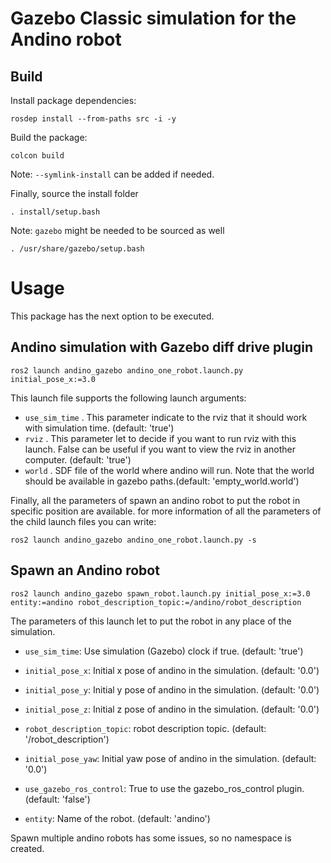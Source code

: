 
# Gazebo Classic simulation for the Andino robot 

## Build

Install package dependencies:

```
rosdep install --from-paths src -i -y
```

Build the package:

```
colcon build
```

Note: `--symlink-install` can be added if needed.

Finally, source the install folder
```
. install/setup.bash
```

Note: `gazebo` might be needed to be sourced as well

```
. /usr/share/gazebo/setup.bash
```

# Usage 

This package has the next option to be executed.

## Andino simulation with Gazebo diff drive plugin


```
ros2 launch andino_gazebo andino_one_robot.launch.py initial_pose_x:=3.0
```

This launch file supports the following launch arguments:

- `use_sim_time` . This parameter indicate to the rviz that it should work with simulation time. (default: 'true')
- `rviz` . This parameter let to decide if you want to run rviz with this launch. False can be useful if you want to view the rviz in another computer. (default: 'true')
- `world` . SDF file of the world where andino will run. Note that the world should be available in gazebo paths.(default: 'empty_world.world')

Finally, all the parameters of spawn an andino robot to put the robot in specific position are available. for more information of all the parameters of the child launch files you can write:

```
ros2 launch andino_gazebo andino_one_robot.launch.py -s
```

## Spawn an Andino robot

```
ros2 launch andino_gazebo spawn_robot.launch.py initial_pose_x:=3.0 entity:=andino robot_description_topic:=/andino/robot_description
```

The parameters of this launch let to put the robot in any place of the simulation.

- `use_sim_time`: Use simulation (Gazebo) clock if true. (default: 'true')

- `initial_pose_x`: Initial x pose of andino in the simulation. (default: '0.0')

- `initial_pose_y`: Initial y pose of andino in the simulation. (default: '0.0')

- `initial_pose_z`: Initial z pose of andino in the simulation. (default: '0.0')

- `robot_description_topic`: robot description topic. (default: '/robot_description')

- `initial_pose_yaw`: Initial yaw pose of andino in the simulation. (default: '0.0')

- `use_gazebo_ros_control`: True to use the gazebo_ros_control plugin.  (default: 'false')

- `entity`: Name of the robot. (default: 'andino')

Spawn multiple andino robots has some issues, so no namespace is created.
